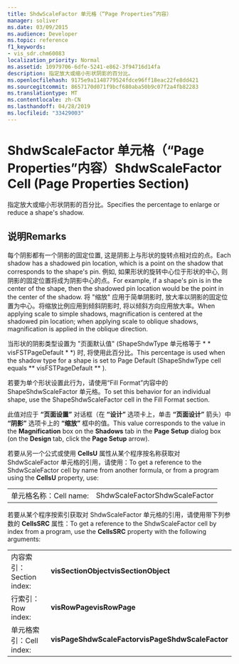 ```yaml
---
title: ShdwScaleFactor 单元格（“Page Properties”内容）
manager: soliver
ms.date: 03/09/2015
ms.audience: Developer
ms.topic: reference
f1_keywords:
- vis_sdr.chm60083
localization_priority: Normal
ms.assetid: 10979706-6dfe-5241-e862-3f94716d14fa
description: 指定放大或缩小形状阴影的百分比。
ms.openlocfilehash: 9175e9a1148779524fdce96ff18eac22fe8dd421
ms.sourcegitcommit: 8657170d071f9bcf680aba50b9c07f2a4fb82283
ms.translationtype: MT
ms.contentlocale: zh-CN
ms.lasthandoff: 04/28/2019
ms.locfileid: "33429003"
---
```

# <a name="shdwscalefactor-cell-page-properties-section"></a><span data-ttu-id="7e0eb-103">ShdwScaleFactor 单元格（“Page Properties”内容）</span><span class="sxs-lookup"><span data-stu-id="7e0eb-103">ShdwScaleFactor Cell (Page Properties Section)</span></span>

<span data-ttu-id="7e0eb-104">指定放大或缩小形状阴影的百分比。</span><span class="sxs-lookup"><span data-stu-id="7e0eb-104">Specifies the percentage to enlarge or reduce a shape's shadow.</span></span> 
  
## <a name="remarks"></a><span data-ttu-id="7e0eb-105">说明</span><span class="sxs-lookup"><span data-stu-id="7e0eb-105">Remarks</span></span>

<span data-ttu-id="7e0eb-106">每个阴影都有一个阴影的固定位置, 这是阴影上与形状的旋转点相对应的点。</span><span class="sxs-lookup"><span data-stu-id="7e0eb-106">Each shadow has a shadowed pin location, which is a point on the shadow that corresponds to the shape's pin.</span></span> <span data-ttu-id="7e0eb-107">例如, 如果形状的旋转中心位于形状的中心, 则阴影的固定位置将成为阴影中心的点。</span><span class="sxs-lookup"><span data-stu-id="7e0eb-107">For example, if a shape's pin is in the center of the shape, then the shadowed pin location would be the point in the center of the shadow.</span></span> <span data-ttu-id="7e0eb-108">将 "缩放" 应用于简单阴影时, 放大率以阴影的固定位置为中心。将缩放比例应用到倾斜阴影时, 将以倾斜方向应用放大率。</span><span class="sxs-lookup"><span data-stu-id="7e0eb-108">When applying scale to simple shadows, magnification is centered at the shadowed pin location; when applying scale to oblique shadows, magnification is applied in the oblique direction.</span></span> 
  
 <span data-ttu-id="7e0eb-109">当形状的阴影类型设置为 "页面默认值" (ShapeShdwType 单元格等于 \* \* visFSTPageDefault \* \*) 时, 将使用此百分比。</span><span class="sxs-lookup"><span data-stu-id="7e0eb-109">This percentage is used when the shadow type for a shape is set to Page Default (ShapeShdwType cell equals \*\* visFSTPageDefault \*\* ).</span></span> 
  
<span data-ttu-id="7e0eb-110">若要为单个形状设置此行为，请使用“Fill Format”内容中的 ShapeShdwScaleFactor 单元格。</span><span class="sxs-lookup"><span data-stu-id="7e0eb-110">To set this behavior for an individual shape, use the ShapeShdwScaleFactor cell in the Fill Format section.</span></span>
  
<span data-ttu-id="7e0eb-111">此值对应于 **“页面设置”** 对话框（在 **“设计”** 选项卡上，单击 **“页面设计”** 箭头）中 **“阴影”** 选项卡上的 **“缩放”** 框中的值。</span><span class="sxs-lookup"><span data-stu-id="7e0eb-111">This value corresponds to the value in the **Magnification** box on the **Shadows** tab in the **Page Setup** dialog box (on the **Design** tab, click the **Page Setup** arrow).</span></span> 
  
<span data-ttu-id="7e0eb-112">若要从另一个公式或使用 **CellsU** 属性从某个程序按名称获取对 ShdwScaleFactor 单元格的引用，请使用：</span><span class="sxs-lookup"><span data-stu-id="7e0eb-112">To get a reference to the ShdwScaleFactor cell by name from another formula, or from a program using the **CellsU** property, use:</span></span> 
  
|||
|:-----|:-----|
| <span data-ttu-id="7e0eb-113">单元格名称：</span><span class="sxs-lookup"><span data-stu-id="7e0eb-113">Cell name:</span></span>  <br/> | <span data-ttu-id="7e0eb-114">ShdwScaleFactor</span><span class="sxs-lookup"><span data-stu-id="7e0eb-114">ShdwScaleFactor</span></span>  <br/> |
   
<span data-ttu-id="7e0eb-115">若要从某个程序按索引获取对 ShdwScaleFactor 单元格的引用，请使用带下列参数的 **CellsSRC** 属性：</span><span class="sxs-lookup"><span data-stu-id="7e0eb-115">To get a reference to the ShdwScaleFactor cell by index from a program, use the **CellsSRC** property with the following arguments:</span></span> 
  
|||
|:-----|:-----|
| <span data-ttu-id="7e0eb-116">内容索引：</span><span class="sxs-lookup"><span data-stu-id="7e0eb-116">Section index:</span></span>  <br/> |<span data-ttu-id="7e0eb-117">**visSectionObject**</span><span class="sxs-lookup"><span data-stu-id="7e0eb-117">**visSectionObject**</span></span> <br/> |
| <span data-ttu-id="7e0eb-118">行索引：</span><span class="sxs-lookup"><span data-stu-id="7e0eb-118">Row index:</span></span>  <br/> |<span data-ttu-id="7e0eb-119">**visRowPage**</span><span class="sxs-lookup"><span data-stu-id="7e0eb-119">**visRowPage**</span></span> <br/> |
| <span data-ttu-id="7e0eb-120">单元格索引：</span><span class="sxs-lookup"><span data-stu-id="7e0eb-120">Cell index:</span></span>  <br/> |<span data-ttu-id="7e0eb-121">**visPageShdwScaleFactor**</span><span class="sxs-lookup"><span data-stu-id="7e0eb-121">**visPageShdwScaleFactor**</span></span> <br/> |
   

